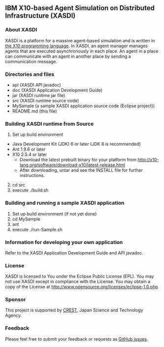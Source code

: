 ## IBM X10-based Agent Simulation on Distributed Infrastructure (XASDI)


### About XASDI
XASDI is a platform for a massive agent-based simulation and is written in [the X10 programming language](http://x10-lang.org/).
In XASDI, an agent manager manages agents that are executed asynchronously in each place.
An agent in a place can communicate with an agent in another place by sending a communication message.


### Directories and files
- api (XASDI API javadoc)
- doc (XASDI Application Development Guide)
- jar (XASDI runtime jar file)
- src (XASDI runtime source code)
- MySample (a sample XASDI application source code (Eclipse project))
- README.md (this file)


### Building XASDI runtime from Source
1. Set up build environment
  - Java Development Kit (JDK) 6 or later (JDK 8 is recommended)
  - Ant 1.9.6 or later
  - X10 2.5.4 or later
      - Download the latest prebuilt binary for your platform from http://x10-lang.org/software/download-x10/latest-release.html
      - After downloading, untar and see the INSTALL file for further instructions.
2. cd src
3. execute ./build.sh


### Building and running a sample XASDI application
1. Set up build environment (if not yet done)
2. cd MySample
3. ant
4. execute ./run-Sample.sh


### Information for developing your own application
Refer to the XASDI Application Development Guide and API javadoc.


### License
XASDI is licensed to You under the Eclipse Public License (EPL).
You may not use XASDI except in compliance with the License.
You may obtain a copy of the License at
http://www.opensource.org/licenses/eclipse-1.0.php


### Sponsor
This project is supported by [CREST](http://www.jst.go.jp/kisoken/crest/en/index.html), Japan Science and Technology Agency.


### Feedback
Please feel free to submit your feedback or requests as [GitHub issues](https://github.com/x10-lang/xasdi/issues).
